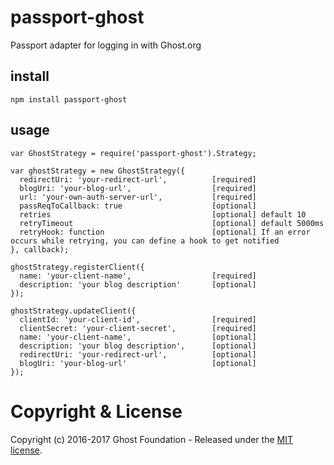 # passport-ghost
Passport adapter for logging in with Ghost.org


## install
```
npm install passport-ghost
```

## usage

```
var GhostStrategy = require('passport-ghost').Strategy;

var ghostStrategy = new GhostStrategy({
  redirectUri: 'your-redirect-url',          [required]
  blogUri: 'your-blog-url',                  [required]
  url: 'your-own-auth-server-url',           [required]
  passReqToCallback: true                    [optional]
  retries                                    [optional] default 10
  retryTimeout                               [optional] default 5000ms
  retryHook: function                        [optional] If an error occurs while retrying, you can define a hook to get notified
}, callback);

ghostStrategy.registerClient({
  name: 'your-client-name',                  [required]
  description: 'your blog description'       [optional]
});

ghostStrategy.updateClient({
  clientId: 'your-client-id',                [required]
  clientSecret: 'your-client-secret',        [required]
  name: 'your-client-name',                  [optional]
  description: 'your blog description',      [optional]
  redirectUri: 'your-redirect-url',          [optional]
  blogUri: 'your-blog-url'                   [optional]
});
```

# Copyright & License

Copyright (c) 2016-2017 Ghost Foundation - Released under the [MIT license](LICENSE).
